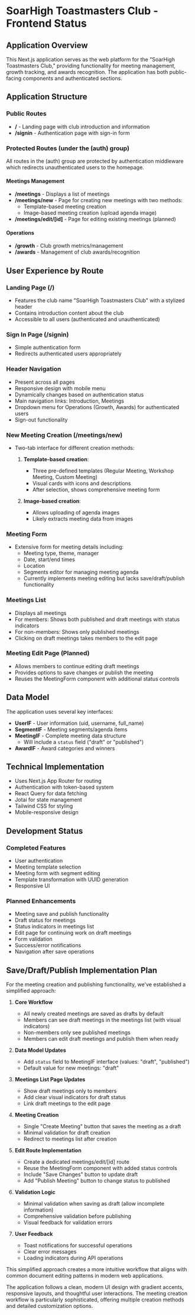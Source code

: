 # SoarHigh Toastmasters Club - Frontend Status

## Application Overview

This Next.js application serves as the web platform for the "SoarHigh Toastmasters Club," providing functionality for meeting management, growth tracking, and awards recognition. The application has both public-facing components and authenticated sections.

## Application Structure

### Public Routes

- **/** - Landing page with club introduction and information
- **/signin** - Authentication page with sign-in form

### Protected Routes (under the (auth) group)

All routes in the (auth) group are protected by authentication middleware which redirects unauthenticated users to the homepage.

#### Meetings Management

- **/meetings** - Displays a list of meetings
- **/meetings/new** - Page for creating new meetings with two methods:
  - Template-based meeting creation
  - Image-based meeting creation (upload agenda image)
- **/meetings/edit/[id]** - Page for editing existing meetings (planned)

#### Operations

- **/growth** - Club growth metrics/management
- **/awards** - Management of club awards/recognition

## User Experience by Route

### Landing Page (/)

- Features the club name "SoarHigh Toastmasters Club" with a stylized header
- Contains introduction content about the club
- Accessible to all users (authenticated and unauthenticated)

### Sign In Page (/signin)

- Simple authentication form
- Redirects authenticated users appropriately

### Header Navigation

- Present across all pages
- Responsive design with mobile menu
- Dynamically changes based on authentication status
- Main navigation links: Introduction, Meetings
- Dropdown menu for Operations (Growth, Awards) for authenticated users
- Sign-out functionality

### New Meeting Creation (/meetings/new)

- Two-tab interface for different creation methods:

  1. **Template-based creation**:

     - Three pre-defined templates (Regular Meeting, Workshop Meeting, Custom Meeting)
     - Visual cards with icons and descriptions
     - After selection, shows comprehensive meeting form

  2. **Image-based creation**:
     - Allows uploading of agenda images
     - Likely extracts meeting data from images

### Meeting Form

- Extensive form for meeting details including:
  - Meeting type, theme, manager
  - Date, start/end times
  - Location
  - Segments editor for managing meeting agenda
  - Currently implements meeting editing but lacks save/draft/publish functionality

### Meetings List

- Displays all meetings
- For members: Shows both published and draft meetings with status indicators
- For non-members: Shows only published meetings
- Clicking on draft meetings takes members to the edit page

### Meeting Edit Page (Planned)

- Allows members to continue editing draft meetings
- Provides options to save changes or publish the meeting
- Reuses the MeetingForm component with additional status controls

## Data Model

The application uses several key interfaces:

- **UserIF** - User information (uid, username, full_name)
- **SegmentIF** - Meeting segments/agenda items
- **MeetingIF** - Complete meeting data structure
  - Will include a `status` field ("draft" or "published")
- **AwardIF** - Award categories and winners

## Technical Implementation

- Uses Next.js App Router for routing
- Authentication with token-based system
- React Query for data fetching
- Jotai for state management
- Tailwind CSS for styling
- Mobile-responsive design

## Development Status

### Completed Features

- User authentication
- Meeting template selection
- Meeting form with segment editing
- Template transformation with UUID generation
- Responsive UI

### Planned Enhancements

- Meeting save and publish functionality
- Draft status for meetings
- Status indicators in meetings list
- Edit page for continuing work on draft meetings
- Form validation
- Success/error notifications
- Navigation after save operations

## Save/Draft/Publish Implementation Plan

For the meeting creation and publishing functionality, we've established a simplified approach:

1. **Core Workflow**

   - All newly created meetings are saved as drafts by default
   - Members can see draft meetings in the meetings list (with visual indicators)
   - Non-members only see published meetings
   - Members can edit draft meetings and publish them when ready

2. **Data Model Updates**

   - Add `status` field to MeetingIF interface (values: "draft", "published")
   - Default value for new meetings: "draft"

3. **Meetings List Page Updates**

   - Show draft meetings only to members
   - Add clear visual indicators for draft status
   - Link draft meetings to the edit page

4. **Meeting Creation**

   - Single "Create Meeting" button that saves the meeting as a draft
   - Minimal validation for draft creation
   - Redirect to meetings list after creation

5. **Edit Route Implementation**

   - Create a dedicated meetings/edit/[id] route
   - Reuse the MeetingForm component with added status controls
   - Include "Save Changes" button to update draft
   - Add "Publish Meeting" button to change status to published

6. **Validation Logic**

   - Minimal validation when saving as draft (allow incomplete information)
   - Comprehensive validation before publishing
   - Visual feedback for validation errors

7. **User Feedback**
   - Toast notifications for successful operations
   - Clear error messages
   - Loading indicators during API operations

This simplified approach creates a more intuitive workflow that aligns with common document editing patterns in modern web applications.

The application follows a clean, modern UI design with gradient accents, responsive layouts, and thoughtful user interactions. The meeting creation workflow is particularly sophisticated, offering multiple creation methods and detailed customization options.
